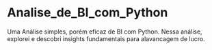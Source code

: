 # Analise_de_BI_com_Python
Uma Análise simples, porém eficaz de BI com Python. Nessa análise, explorei e descobri insights fundamentais para alavancagem de lucro.
